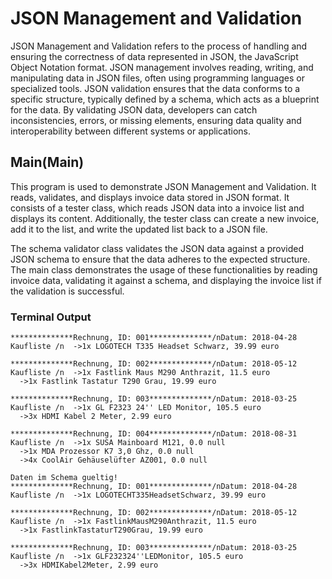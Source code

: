 # JSON Management and Validation

JSON Management and Validation refers to the process of handling and ensuring the correctness of data represented in JSON, the JavaScript Object Notation format. JSON management involves reading, writing, and manipulating data in JSON files, often using programming languages or specialized tools. JSON validation ensures that the data conforms to a specific structure, typically defined by a schema, which acts as a blueprint for the data. By validating JSON data, developers can catch inconsistencies, errors, or missing elements, ensuring data quality and interoperability between different systems or applications.

## Main(Main)

This program is used to demonstrate JSON Management and Validation. It reads, validates, and displays invoice data stored in JSON format. It consists of a tester class, which reads JSON data into a invoice list and displays its content. Additionally, the tester class can create a new invoice, add it to the list, and write the updated list back to a JSON file.

The schema validator class validates the JSON data against a provided JSON schema to ensure that the data adheres to the expected structure. The main class demonstrates the usage of these functionalities by reading invoice data, validating it against a schema, and displaying the invoice list if the validation is successful.

### Terminal Output

```
**************Rechnung, ID: 001**************/nDatum: 2018-04-28
Kaufliste /n  ->1x LOGOTECH T335 Headset Schwarz, 39.99 euro

**************Rechnung, ID: 002**************/nDatum: 2018-05-12
Kaufliste /n  ->1x Fastlink Maus M290 Anthrazit, 11.5 euro
  ->1x Fastlink Tastatur T290 Grau, 19.99 euro

**************Rechnung, ID: 003**************/nDatum: 2018-03-25
Kaufliste /n  ->1x GL F2323 24'' LED Monitor, 105.5 euro
  ->3x HDMI Kabel 2 Meter, 2.99 euro

**************Rechnung, ID: 004**************/nDatum: 2018-08-31
Kaufliste /n  ->1x SUSA Mainboard M121, 0.0 null
  ->1x MDA Prozessor K7 3,0 Ghz, 0.0 null
  ->4x CoolAir Gehäuselüfter AZ001, 0.0 null

Daten im Schema gueltig!
**************Rechnung, ID: 001**************/nDatum: 2018-04-28
Kaufliste /n  ->1x LOGOTECHT335HeadsetSchwarz, 39.99 euro

**************Rechnung, ID: 002**************/nDatum: 2018-05-12
Kaufliste /n  ->1x FastlinkMausM290Anthrazit, 11.5 euro
  ->1x FastlinkTastaturT290Grau, 19.99 euro

**************Rechnung, ID: 003**************/nDatum: 2018-03-25
Kaufliste /n  ->1x GLF232324''LEDMonitor, 105.5 euro
  ->3x HDMIKabel2Meter, 2.99 euro
```
